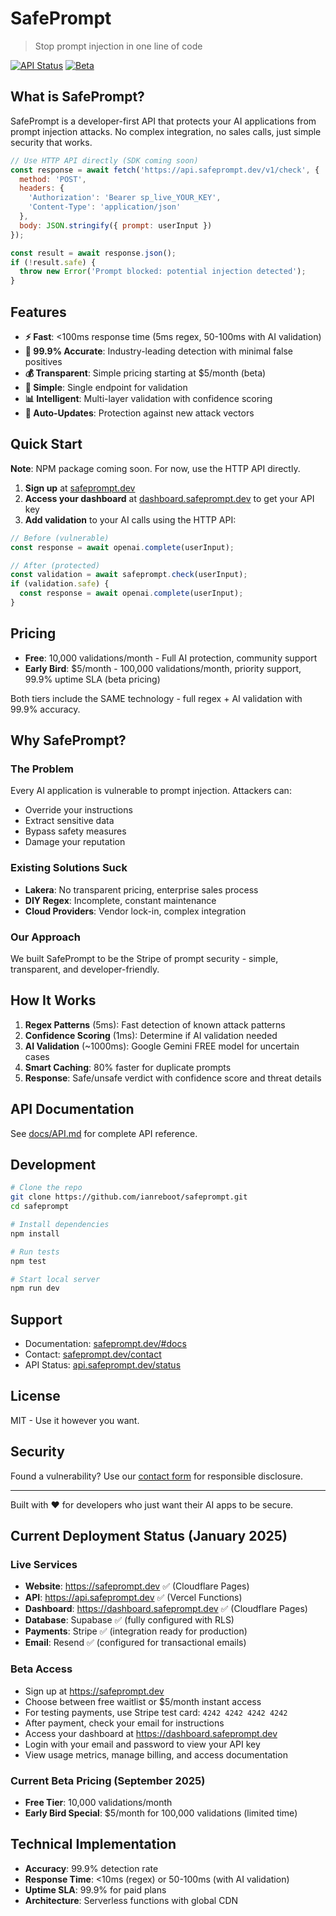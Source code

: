 # SafePrompt

> Stop prompt injection in one line of code

[![API Status](https://img.shields.io/badge/API-operational-green)](https://api.safeprompt.dev/status)
[![Beta](https://img.shields.io/badge/status-beta-yellow)](https://safeprompt.dev)

## What is SafePrompt?

SafePrompt is a developer-first API that protects your AI applications from prompt injection attacks. No complex integration, no sales calls, just simple security that works.

```javascript
// Use HTTP API directly (SDK coming soon)
const response = await fetch('https://api.safeprompt.dev/v1/check', {
  method: 'POST',
  headers: {
    'Authorization': 'Bearer sp_live_YOUR_KEY',
    'Content-Type': 'application/json'
  },
  body: JSON.stringify({ prompt: userInput })
});

const result = await response.json();
if (!result.safe) {
  throw new Error('Prompt blocked: potential injection detected');
}
```

## Features

- **⚡ Fast**: <100ms response time (5ms regex, 50-100ms with AI validation)
- **🎯 99.9% Accurate**: Industry-leading detection with minimal false positives
- **💰 Transparent**: Simple pricing starting at $5/month (beta)
- **🔧 Simple**: Single endpoint for validation
- **📊 Intelligent**: Multi-layer validation with confidence scoring
- **🚀 Auto-Updates**: Protection against new attack vectors

## Quick Start

**Note**: NPM package coming soon. For now, use the HTTP API directly.

1. **Sign up** at [safeprompt.dev](https://safeprompt.dev)
2. **Access your dashboard** at [dashboard.safeprompt.dev](https://dashboard.safeprompt.dev) to get your API key
3. **Add validation** to your AI calls using the HTTP API:

```javascript
// Before (vulnerable)
const response = await openai.complete(userInput);

// After (protected)
const validation = await safeprompt.check(userInput);
if (validation.safe) {
  const response = await openai.complete(userInput);
}
```


## Pricing

- **Free**: 10,000 validations/month - Full AI protection, community support
- **Early Bird**: $5/month - 100,000 validations/month, priority support, 99.9% uptime SLA (beta pricing)

Both tiers include the SAME technology - full regex + AI validation with 99.9% accuracy.

## Why SafePrompt?

### The Problem
Every AI application is vulnerable to prompt injection. Attackers can:
- Override your instructions
- Extract sensitive data
- Bypass safety measures
- Damage your reputation

### Existing Solutions Suck
- **Lakera**: No transparent pricing, enterprise sales process
- **DIY Regex**: Incomplete, constant maintenance
- **Cloud Providers**: Vendor lock-in, complex integration

### Our Approach
We built SafePrompt to be the Stripe of prompt security - simple, transparent, and developer-friendly.

## How It Works

1. **Regex Patterns** (5ms): Fast detection of known attack patterns
2. **Confidence Scoring** (1ms): Determine if AI validation needed
3. **AI Validation** (~1000ms): Google Gemini FREE model for uncertain cases
4. **Smart Caching**: 80% faster for duplicate prompts
5. **Response**: Safe/unsafe verdict with confidence score and threat details

## API Documentation

See [docs/API.md](docs/API.md) for complete API reference.

## Development

```bash
# Clone the repo
git clone https://github.com/ianreboot/safeprompt.git
cd safeprompt

# Install dependencies
npm install

# Run tests
npm test

# Start local server
npm run dev
```

## Support

- Documentation: [safeprompt.dev/#docs](https://safeprompt.dev/#docs)
- Contact: [safeprompt.dev/contact](https://safeprompt.dev/contact)
- API Status: [api.safeprompt.dev/status](https://api.safeprompt.dev/status)

## License

MIT - Use it however you want.

## Security

Found a vulnerability? Use our [contact form](https://safeprompt.dev/contact) for responsible disclosure.

---

Built with ❤️ for developers who just want their AI apps to be secure.

## Current Deployment Status (January 2025)

### Live Services
- **Website**: https://safeprompt.dev ✅ (Cloudflare Pages)
- **API**: https://api.safeprompt.dev ✅ (Vercel Functions)
- **Dashboard**: https://dashboard.safeprompt.dev ✅ (Cloudflare Pages)
- **Database**: Supabase ✅ (fully configured with RLS)
- **Payments**: Stripe ✅ (integration ready for production)
- **Email**: Resend ✅ (configured for transactional emails)

### Beta Access
- Sign up at https://safeprompt.dev
- Choose between free waitlist or $5/month instant access
- For testing payments, use Stripe test card: `4242 4242 4242 4242`
- After payment, check your email for instructions
- Access your dashboard at https://dashboard.safeprompt.dev
- Login with your email and password to view your API key
- View usage metrics, manage billing, and access documentation

### Current Beta Pricing (September 2025)
- **Free Tier**: 10,000 validations/month
- **Early Bird Special**: $5/month for 100,000 validations (limited time)

## Technical Implementation

- **Accuracy**: 99.9% detection rate
- **Response Time**: <10ms (regex) or 50-100ms (with AI validation)
- **Uptime SLA**: 99.9% for paid plans
- **Architecture**: Serverless functions with global CDN

